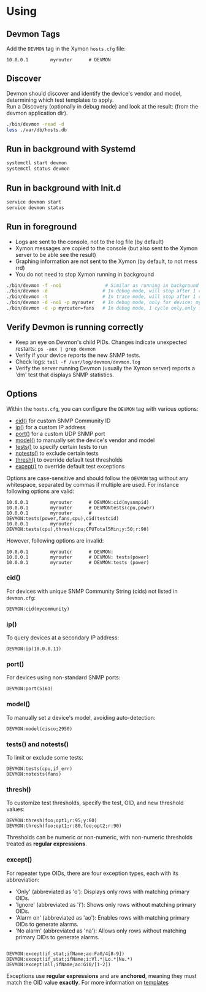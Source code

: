 # Using
## Devmon Tags 

Add the `DEVMON` tag in the Xymon `hosts.cfg` file:
```
10.0.0.1        myrouter      # DEVMON
```

## Discover 
Devmon should discover and identify the device's vendor and model, determining which test templates to apply.  
Run a Discovery (optionally in debug mode) and look at the result: (from the devmon application dir). 
```bash
./bin/devmon -read -d 
less ./var/db/hosts.db
```

## Run in background with Systemd
```bash
systemctl start devmon
systemctl status devmon
```

## Run in background with Init.d
```bash
service devmon start
service devmon status
```

## Run in foreground
- Logs are sent to the console, not to the log file (by default)
- Xymon messages are copied to the console (but also sent to the Xymon server to be able see the 
  result)
- Graphing information are not sent to the Xymon (by default, to not mess rrd)
- You do not need to stop Xymon running in background 
```bash
./bin/devmon -f -no1                # Similar as running in background
./bin/devmon -d                    # In debug mode, will stop after 1 cycle (automatically in foreground)
./bin/devmon -t                    # In trace mode, will stop after 1 cycle (automatically in foreground)
./bin/devmon -d -no1 -p myrouter   # In debug mode, only for device: myrouter
./bin/devmon -d -p myrouter=fans   # In debug mode, 1 cycle only,only for device: myrouter and only for test:fan
```

## Verify Devmon is running correctly
- Keep an eye on Devmon's child PIDs. Changes indicate unexpected restarts: `ps -aux | grep devmon`
- Verify if your device reports the new SNMP tests.
- Check logs: `tail -f /var/log/devmon/devmon.log` 
- Verify the server running Devmon (usually the Xymon server) reports a 'dm' test that displays SNMP
  statistics.

## Options
Within the `hosts.cfg`, you can configure the `DEVMON` tag with various options:

- [cid()](#cid) for custom SNMP Community ID
- [ip()](#ip) for a custom IP address
- [port()](#port) for a custom UDP SNMP port
- [model()](#model) to manually set the device's vendor and model
- [tests()](#tests) to specify certain tests to run
- [notests()](#notests) to exclude certain tests
- [thresh()](#thresh) to override default test thresholds
- [except()](#except) to override default test exceptions

Options are case-sensitive and should follow the `DEVMON` tag without any whitespace, separated by 
commas if multiple are used. For instance following options are valid:
```
10.0.0.1        myrouter      # DEVMON:cid(mysnmpid)
10.0.0.1        myrouter      # DEVMONtests(cpu,power)
10.0.0.1        myrouter      # DEVMON:tests(power,fans,cpu),cid(testcid)
10.0.0.1        myrouter      # DEVMON:tests(cpu),thresh(cpu;CPUTotal5Min;y:50;r:90)
```
However, following options are invalid:
```
10.0.0.1        myrouter      # DEVMON:
10.0.0.1        myrouter      # DEVMON: tests(power)
10.0.0.1        myrouter      # DEVMON:tests (power)
```
### cid()

For devices with unique SNMP Community String (cids) not listed in `devmon.cfg`:

```
DEVMON:cid(mycommunity)
```

### ip()

To query devices at a secondary IP address:

```
DEVMON:ip(10.0.0.11)
```

### port()

For devices using non-standard SNMP ports:

```
DEVMON:port(5161)
```

### model()

To manually set a device's model, avoiding auto-detection:

```
DEVMON:model(cisco;2950)
```

### tests() and notests()

To limit or exclude some tests:

```
DEVMON:tests(cpu,if_err)
DEVMON:notests(fans)
```

### thresh()

To customize test thresholds, specify the test, OID, and new threshold values:

```
DEVMON:thresh(foo;opt1;r:95;y:60)
DEVMON:thresh(foo;opt1;r:80,foo;opt2;r:90)
```

Thresholds can be numeric or non-numeric, with non-numeric thresholds treated as **regular 
expressions**.

### except()

For repeater type OIDs, there are four exception types, each with its abbreviation:

- 'Only' (abbreviated as 'o'): Displays only rows with matching primary OIDs.
- 'Ignore' (abbreviated as 'i'): Shows only rows without matching primary OIDs.
- 'Alarm on' (abbreviated as 'ao'): Enables rows with matching primary OIDs to generate alarms.
- 'No alarm' (abbreviated as 'na'): Allows only rows without matching primary OIDs to generate 
  alarms.

```

DEVMON:except(if_stat;ifName;ao:Fa0/4[8-9])
DEVMON:except(if_stat;ifName;i:Vl.*|Lo.*|Nu.*)
DEVMON:except(all;ifName;ao:Gi0/[1-2])

```

Exceptions use **regular expressions** and are **anchored**, meaning they must match the OID value 
**exactly**. For more information on [templates](TEMPLATES.md)
